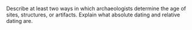Describe at least two ways in which archaeologists determine the age of sites, structures, or artifacts. Explain what absolute dating and relative dating are.

